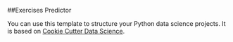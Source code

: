 ##Exercises Predictor 

You can use this template to structure your Python data science projects. It is based on [Cookie Cutter Data Science](https://drivendata.github.io/cookiecutter-data-science/).
